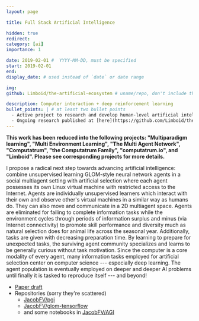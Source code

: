 ```yaml
---
layout: page

title: Full Stack Artificial Intelligence

hidden: true
redirect:
category: [ai]
importance: 1

date: 2019-02-01 #  YYYY-MM-DD, must be specified
start: 2019-02-01
end:
display_date: # used instead of `date` or date range

img:
github: Limboid/the-artificial-ecosystem # uname/repo, don't include the prefix `https://github.com/`

description: Computer interaction + deep reinforcement learning
bullet_points: | # at least two bullet points
  - Active project to research and develop human-level artificial intelligence
  - Ongoing research published at [here](https://github.com/Limboid/the-artificial-ecosystem)
---
```


**This work has been reduced into the following projects: "Multiparadigm learning", "Multi Environment Learning", "The Multi Agent Network", "Computatrum", "the Computatrum Family", "computatrum.io", and "Limboid". Please see corresponding projects for more details.**

I propose a radical next step towards advancing artificial intelligence: combine unsupervised learning GLOM-style neural network agents in a social multiagent setting with artificial selection where each agent possesses its own Linux virtual machine with restricted access to the Internet. Agents are individually unsupervised learners which interact with their own and observe other's virtual machines in a similar way as humans do. They can also move and communicate in a 2D multiagent space. Agents are eliminated for failing to complete information tasks while the environment cycles through periods of information surplus and minus (via Internet connectivity) to promote skill performance and diversity much as natural selection does for animal life across the seasonal year. Additionally, tasks are given with decreasing preparation time. By learning to prepare for unexpected tasks, the surviving agent community specializes and learns to be generally curious without task motivation. Since the computer is a core modality of every agent, many information tasks employed for artificial selection center on computer science --- especially deep learning. The agent population is eventually employed on deeper and deeper AI problems until finally it is tasked to reproduce itself --- and beyond!

- [Paper draft](https://docs.google.com/document/d/10Hxd-inpEXNkbN45nCSKE53sHgY6oF15i2eO6WRk3L4/edit?usp=sharing)
- Repositories (sorry they're scattered)
  - [JacobFV/pgi](https://github.com/JacobFV/pgi)
  - [JacobFV/glom-tensorflow](https://github.com/JacobFV/glom-tensorflow)
  - and some notebooks in [JacobFV/AGI](https://github.com/JacobFV/AGI)

